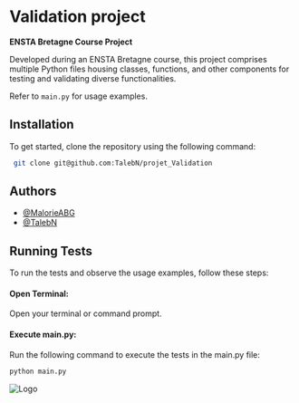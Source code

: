 
# Validation project
**ENSTA Bretagne Course Project**

Developed during an ENSTA Bretagne course, this project comprises multiple Python files housing classes, functions, and other components for testing and validating diverse functionalities. 

Refer to `main.py` for usage examples.
## Installation

To get started, clone the repository using the following command:



```bash
 git clone git@github.com:TalebN/projet_Validation

```
    
## Authors

- [@MalorieABG](https://github.com/MalorieA)
- [@TalebN](https://github.com/TalebN)


## Running Tests

To run the tests and observe the usage examples, follow these steps:

#### Open Terminal:
Open your terminal or command prompt.

#### Execute main.py:

Run the following command to execute the tests in the main.py file:
```bash
python main.py
```









![Logo](https://www.ensta-bretagne.fr/sites/default/files/2019-10/ENSTABretagne-LogoH-RVB-COULEUR.jpg)

